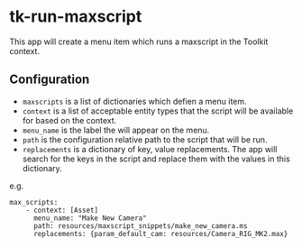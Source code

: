 # tk-run-maxscript

This app will create a menu item which runs a maxscript in the Toolkit context.

## Configuration

- `maxscripts` is a list of dictionaries which defien a menu item.
- `context` is a list of acceptable entity types that the script will be available for 
based on the context.
- `menu_name` is the label the will appear on the menu.
- `path` is the configuration relative path to the script that will be run.
- `replacements` is a dictionary of key, value replacements. The app will search for the
keys in the script and replace them with the values in this dictionary.

e.g.
```
max_scripts:
	- context: [Asset]
      menu_name: "Make New Camera"
      path: resources/maxscript_snippets/make_new_camera.ms
      replacements: {param_default_cam: resources/Camera_RIG_MK2.max}
```
